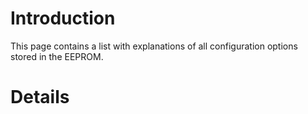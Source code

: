 # Introduction #

This page contains a list with explanations of all configuration options stored in the EEPROM.

# Details #
